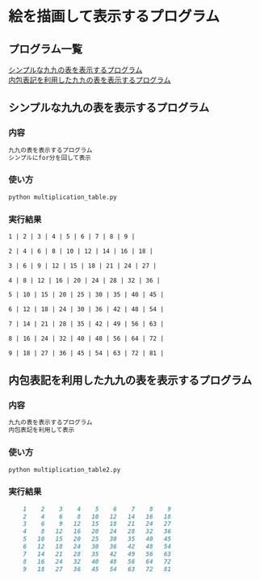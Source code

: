 # 絵を描画して表示するプログラム
## プログラム一覧
[シンプルな九九の表を表示するプログラム](#シンプルな九九の表を表示するプログラム)  
[内包表記を利用した九九の表を表示するプログラム](#内包表記を利用した九九の表を表示するプログラム)  

## シンプルな九九の表を表示するプログラム  
### 内容
```md
九九の表を表示するプログラム  
シンプルにfor分を回して表示  
```
### 使い方
```python
python multiplication_table.py
```
### 実行結果
```md
1 | 2 | 3 | 4 | 5 | 6 | 7 | 8 | 9 | 

2 | 4 | 6 | 8 | 10 | 12 | 14 | 16 | 18 | 

3 | 6 | 9 | 12 | 15 | 18 | 21 | 24 | 27 | 

4 | 8 | 12 | 16 | 20 | 24 | 28 | 32 | 36 | 

5 | 10 | 15 | 20 | 25 | 30 | 35 | 40 | 45 | 

6 | 12 | 18 | 24 | 30 | 36 | 42 | 48 | 54 | 

7 | 14 | 21 | 28 | 35 | 42 | 49 | 56 | 63 | 

8 | 16 | 24 | 32 | 40 | 48 | 56 | 64 | 72 | 

9 | 18 | 27 | 36 | 45 | 54 | 63 | 72 | 81 | 
```

## 内包表記を利用した九九の表を表示するプログラム  
### 内容
```md
九九の表を表示するプログラム  
内包表記を利用して表示  
```
### 使い方
```python
python multiplication_table2.py
```
### 実行結果
```md
    1    2    3    4    5    6    7    8    9
    2    4    6    8   10   12   14   16   18
    3    6    9   12   15   18   21   24   27
    4    8   12   16   20   24   28   32   36
    5   10   15   20   25   30   35   40   45
    6   12   18   24   30   36   42   48   54
    7   14   21   28   35   42   49   56   63
    8   16   24   32   40   48   56   64   72
    9   18   27   36   45   54   63   72   81
```